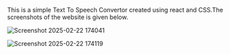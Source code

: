 This is a simple Text To Speech Convertor created using react and CSS.The screenshots of the website is
given below.

![Screenshot 2025-02-22 174041](https://github.com/user-attachments/assets/307d7aac-f3ff-4dd7-8468-b0edb32f57ab)

![Screenshot 2025-02-22 174119](https://github.com/user-attachments/assets/81a72c28-15a5-412a-9bf3-dbb0e13f4420)
